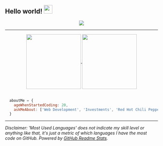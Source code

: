 <h2>
  Hello world!
  <img src="https://media.giphy.com/media/hvRJCLFzcasrR4ia7z/giphy.gif" width="28">
</h2>

<div align="center">

  <a href="https://gugadolzan.github.io/">
    <img src="https://readme-typing-svg.herokuapp.com?color=67D2F0&size=24&center=true&vCenter=true&multiline=true&height=80&lines=My+name+is+Gustavo+Dolzan;but+you+can+call+me+Biza">
  </a>
  
  ---

  <a href="https://github.com/gugadolzan">
    <img align="center" height="180em" src="https://github-readme-stats.vercel.app/api?username=gugadolzan&count_private=true&hide=issues&hide_rank=true&include_all_commits=true&show_icons=true&theme=react" />
  </a>
  <a href="https://github.com/gugadolzan">
    <img align="center" height="180em" src="https://github-readme-stats.vercel.app/api/top-langs/?username=gugadolzan&layout=compact&theme=react" />
  </a>

</div>

<br />

```javascript
  aboutMe = {
    ageWhenStartedCoding: 20,
    askMeAbout: ['Web Development', 'Investments', 'Red Hot Chili Peppers'],
  }
```

---

*Disclaimer: 'Most Used Languages' does not indicate my skill level or anything like that, it's just a metric of which languages I have the most code on GitHub. Powered by [GitHub Readme Stats](https://github.com/anuraghazra/github-readme-stats).*
